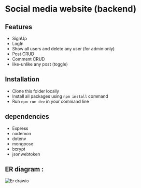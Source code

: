 # Social media website (backend) 

## Features
- SignUp 
- LogIn 
- Show all users and delete any user (for admin only)
- Post CRUD
- Comment CRUD
- like-unlike any post (toggle)

## Installation
- Clone this folder locally
- Install all packages using `npm install` command
- Run `npm run dev` in your command line

## dependencies
- Express
- nodemon
- dotenv
- mongoose
- bcrypt
- jsonwebtoken


## ER diagram :
![Er drawio](https://user-images.githubusercontent.com/92247904/145283592-a3ca26f0-0393-4eed-9229-e19ba0b4cfc6.png)
